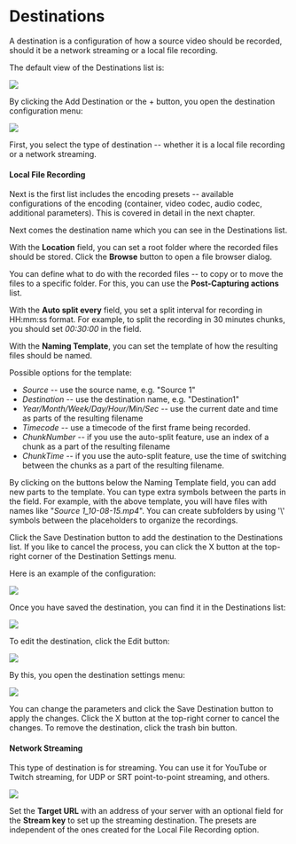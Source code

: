 # Destinations

A destination is a configuration of how a source video should be recorded, should it be a network streaming or a local file recording.

The default view of the Destinations list is:

![](.gitbook/assets/右边栏.png)

By clicking the Add Destination or the + button, you open the destination configuration menu:

![](.gitbook/assets/右边栏录制设置.png)

First, you select the type of destination -- whether it is a local file recording or a network streaming.

#### Local File Recording

Next is the first list includes the encoding presets -- available configurations of the encoding (container, video codec, audio codec, additional parameters). This is covered in detail in the next chapter.

Next comes the destination name which you can see in the Destinations list.

With the **Location** field, you can set a root folder where the recorded files should be stored. Click the **Browse** button to open a file browser dialog.

You can define what to do with the recorded files -- to copy or to move the files to a specific folder. For this, you can use the **Post-Capturing actions** list.

With the **Auto split every** field, you set a split interval for recording in HH:mm:ss format. For example, to split the recording in 30 minutes chunks, you should set _00:30:00_ in the field.

With the **Naming Template**, you can set the template of how the resulting files should be named.

Possible options for the template:

* _Source_ -- use the source name, e.g. "Source 1"
* _Destination_ -- use the destination name, e.g. "Destination1"
* _Year/Month/Week/Day/Hour/Min/Sec_ -- use the current date and time as parts of the resulting filename
* _Timecode_ -- use a timecode of the first frame being recorded.
* _ChunkNumber_ -- if you use the auto-split feature, use an index of a chunk as a part of the resulting filename
* _ChunkTime_ -- if you use the auto-split feature, use the time of switching between the chunks as a part of the resulting filename.

By clicking on the buttons below the Naming Template field, you can add new parts to the template. You can type extra symbols between the parts in the field. For example, with the above template, you will have files with names like "_Source 1\_10-08-15.mp4_". You can create subfolders by using '\\' symbols between the placeholders to organize the recordings.

Click the Save Destination button to add the destination to the Destinations list. If you like to cancel the process, you can click the X button at the top-right corner of the Destination Settings menu.

Here is an example of the configuration:

![](.gitbook/assets/录制时间.png)

Once you have saved the destination, you can find it in the Destinations list:

![](.gitbook/assets/录制设置完成.png)

To edit the destination, click the Edit button:

![](<.gitbook/assets/录制设置完成图 (1).png>)

By this, you open the destination settings menu:

![](.gitbook/assets/录制时间1.1.png)

You can change the parameters and click the Save Destination button to apply the changes. Click the X button at the top-right corner to cancel the changes. To remove the destination, click the trash bin button.

#### Network Streaming

This type of destination is for streaming. You can use it for YouTube or Twitch streaming, for UDP or SRT point-to-point streaming, and others.

![](https://2640386862-files.gitbook.io/\~/files/v0/b/gitbook-legacy-files/o/assets%2F-MWeDSPKGN0gVp2Gooat%2F-Mb1dzLImFiDTaMyR-yC%2F-Mb1eH4rUBmQv9ut2dKI%2Fimage.png?alt=media\&token=ce3b0c81-d241-4940-92fb-623a4ad04f6e)

Set the **Target URL** with an address of your server with an optional field for the **Stream key** to set up the streaming destination. The presets are independent of the ones created for the Local File Recording option.
